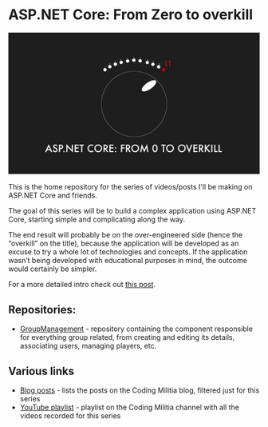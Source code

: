 # ASP.NET Core: From Zero to overkill

![logo](https://github.com/AspNetCoreFromZeroToOverkill/Home/blob/master/assets/aspnet-core-from-zero-to-overkill.jpg)

This is the home repository for the series of videos/posts I'll be making on ASP.NET Core and friends.

The goal of this series will be to build a complex application using ASP.NET Core, starting simple and complicating along the way.

The end result will probably be on the over-engineered side (hence the “overkill” on the title), because the application will be developed as an excuse to try a whole lot of technologies and concepts. If the application wasn’t being developed with educational purposes in mind, the outcome would certainly be simpler.

For a more detailed intro check out [this post](https://blog.codingmilitia.com/2018/10/02/aspnet-000-from-zero-to-overkill-intro).

## Repositories:
- [GroupManagement](https://github.com/AspNetCoreFromZeroToOverkill/GroupManagement) - repository containing the component responsible for everything group related, from creating and editing its details, associating users, managing players, etc.

## Various links
- [Blog posts](https://blog.codingmilitia.com/category/fromzerotooverkill/) - lists the posts on the Coding Militia blog, filtered just for this series
- [YouTube playlist](https://www.youtube.com/playlist?list=PLN0oN9Azm_MMAjk3nhRnmHdr1l0160Dhs) - playlist on the Coding Militia channel with all the videos recorded for this series
